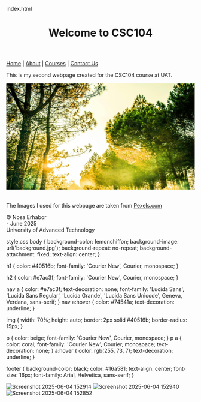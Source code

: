 index.html
<!--The doctype tag is used to specify the version of HTML being used-->
<!DOCTYPE html>
<!-- The html tag is the root element of an HTML page -->
<html lang="en">
<!-- The head tag contains information about the HTML document -->
<head>
    <!-- The meta tag provides information for the browser and search engines -->
    <meta charset="UTF-8">
    <meta name="viewport" content="width=device-width, initial-scale=1.0">
    <!-- The link tag is used to link external stylesheets -->
    <link rel="stylesheet" href="style.css">
    <!-- The title tag is used to give a title to a webpage -->
    <title>Week 4 Assignment: CSS Styling</title>
</head>
<!-- The body tag contains the main content of a webpage -->
<body>
    <!-- The header tag is used to add content to the top of a webpage-->
    <header>
        <h1>Welcome to CSC104</h1>
    </header>
    <!-- The nav tag is used to add a navigation bar to a webpage -->
    <nav>
        <!-- The a tag is used to add links to a webpage -->
        <a href="#">Home</a> |
        <a href="#">About</a> |
        <a href="#">Courses</a> |
        <a href="#">Contact Us</a>
    </nav>
    <!-- The p tag is used to add paragraphs to a webpage -->
    <p>This is my second webpage created for the CSC104 course at UAT.</p>
    <!-- The img tag is used to display an image in the webpage -->
    <img src="nature.jpg" alt="A beautiful scenery of nature">
    &nbsp;
    <p>The Images I used for this webpage are taken from <a href="https://pexels.com">Pexels.com</a></p>
    <!-- The footer tag is used to add items at the bottom of a webpage -->
    <footer>
        <!-- &copy; is used to display the copyright symbol -->
        &copy; Nosa Erhabor<br>
        <!-- The br tag is used to add line breaks -->
        - June 2025<br>
        University of Advanced Technology<br>
    </footer>
</body>
</html>

style.css
body {
    background-color: lemonchiffon;
    background-image: url('background.jpg');
    background-repeat: no-repeat;
    background-attachment: fixed;
    text-align: center;
}

h1 {
    color: #40516b;
    font-family: 'Courier New', Courier, monospace;
}

h2 {
    color: #e7ac3f;
    font-family: 'Courier New', Courier, monospace;
}

nav a {
    color: #e7ac3f;
    text-decoration: none;
    font-family: 'Lucida Sans', 'Lucida Sans Regular', 'Lucida Grande', 'Lucida Sans Unicode', Geneva, Verdana, sans-serif;
}
nav a:hover {
    color: #74541a;
    text-decoration: underline;
}

img {
    width: 70%;
    height: auto;
    border: 2px solid #40516b;
    border-radius: 15px;
}

p {
    color: beige;
    font-family: 'Courier New', Courier, monospace;
}
p a {
    color: coral;
    font-family: 'Courier New', Courier, monospace;
    text-decoration: none;
}
a:hover {
    color: rgb(255, 73, 7);
    text-decoration: underline;
}

footer {
    background-color: black;
    color: #16a581;
    text-align: center;
    font-size: 16px;
    font-family: Arial, Helvetica, sans-serif;
}

![Screenshot 2025-06-04 152914](https://github.com/user-attachments/assets/ec4217b2-a52b-49fb-b54d-1722ff55ae90)
![Screenshot 2025-06-04 152940](https://github.com/user-attachments/assets/ff552f7f-08e0-4782-98a3-1a2b9100ab84)
![Screenshot 2025-06-04 152852](https://github.com/user-attachments/assets/9fb6798d-1905-4229-a064-7d152cee1eac)
